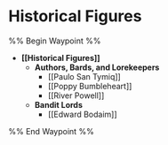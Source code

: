 # Historical Figures
%% Begin Waypoint %%
- **[[Historical Figures]]**
	- **Authors, Bards, and Lorekeepers**
		- [[Paulo San Tymiq]]
		- [[Poppy Bumbleheart]]
		- [[River Powell]]
	- **Bandit Lords**
		- [[Edward Bodaim]]

%% End Waypoint %%
